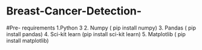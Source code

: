 # Breast-Cancer-Detection-
#Pre- requirements
1.Python 3
2.	Numpy ( pip install numpy)
3.	Pandas ( pip install pandas)
4.	Sci-kit learn (pip install sci-kit learn)
5.	Matplotlib ( pip install matplotlib)


